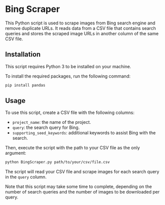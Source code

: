 # Bing Scraper

This Python script is used to scrape images from Bing search engine and remove duplicate URLs. It reads data from a CSV file that contains search queries and stores the scraped image URLs in another column of the same CSV file.

## Installation

This script requires Python 3 to be installed on your machine.

To install the required packages, run the following command:

```sh
pip install pandas
```

## Usage

To use this script, create a CSV file with the following columns:

- `project_name`: the name of the project.
- `query`: the search query for Bing.
- `supporting_seed_keywords`: additional keywords to assist Bing with the search.

Then, execute the script with the path to your CSV file as the only argument:

```sh
python BingScraper.py path/to/your/csv/file.csv
```

The script will read your CSV file and scrape images for each search query in the `query` column. 

Note that this script may take some time to complete, depending on the number of search queries and the number of images to be downloaded per query.
